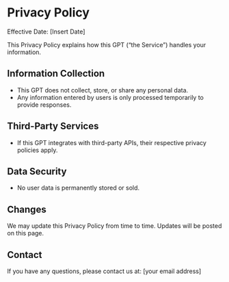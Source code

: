 # Privacy Policy

Effective Date: [Insert Date]

This Privacy Policy explains how this GPT (“the Service”) handles your information.

## Information Collection
- This GPT does not collect, store, or share any personal data.
- Any information entered by users is only processed temporarily to provide responses.

## Third-Party Services
- If this GPT integrates with third-party APIs, their respective privacy policies apply.

## Data Security
- No user data is permanently stored or sold.

## Changes
We may update this Privacy Policy from time to time. Updates will be posted on this page.

## Contact
If you have any questions, please contact us at: [your email address]
